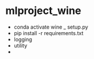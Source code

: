# mlproject_wine

- conda activate wine
_ setup.py
- pip install -r requirements.txt
- logging
- utility
- 